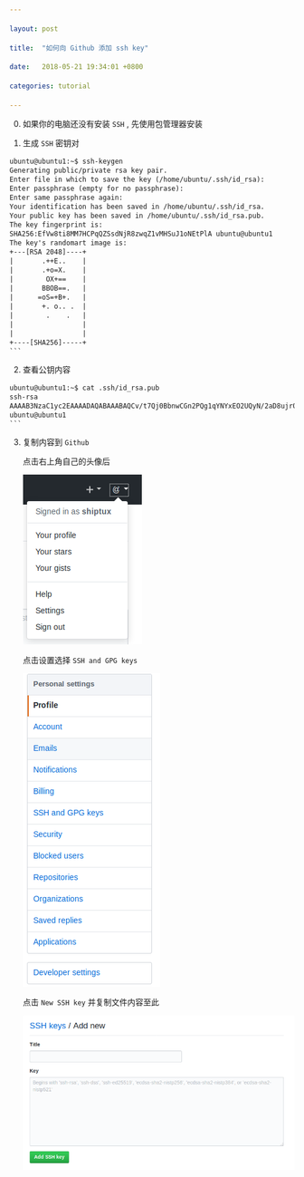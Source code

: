 ```yaml
---

layout: post

title:  "如何向 Github 添加 ssh key"

date:   2018-05-21 19:34:01 +0800

categories: tutorial

---
```




0.  如果你的电脑还没有安装 `SSH` , 先使用包管理器安装

1.  生成 `SSH` 密钥对 

   ```
   ubuntu@ubuntu1:~$ ssh-keygen
   Generating public/private rsa key pair.
   Enter file in which to save the key (/home/ubuntu/.ssh/id_rsa): 
   Enter passphrase (empty for no passphrase): 
   Enter same passphrase again: 
   Your identification has been saved in /home/ubuntu/.ssh/id_rsa.
   Your public key has been saved in /home/ubuntu/.ssh/id_rsa.pub.
   The key fingerprint is:
   SHA256:EfVw8ti8MM7HCPqQZSsdNjR8zwqZ1vMHSuJ1oNEtPlA ubuntu@ubuntu1
   The key's randomart image is:
   +---[RSA 2048]----+
   |       .++E..    |
   |       .+o=X.    |
   |        OX+==    |
   |       BBOB==.   |
   |      =oS=+B+.   |
   |       +. o.. .  |
   |        .    .   |
   |                 |
   |                 |
   +----[SHA256]-----+
   ​```
   ```

   

2.  查看公钥内容

   ```
   ubuntu@ubuntu1:~$ cat .ssh/id_rsa.pub 
   ssh-rsa AAAAB3NzaC1yc2EAAAADAQABAAABAQCv/t7Qj0BbnwCGn2PQg1qYNYxEO2UQyN/2aD8ujr0y0vHHF/0RXp2d4gnZkNTUOZfhnrhTVceT7hi7a+JBXWq7Ceatpy5JW30wmpw2RDtR5yIEDiOLoIFXVtPRSo4BpmDCQGvGw4ihRRuUvltq3LinaWqAPtTStq2xiPyC/ZRNMdHRB9zFMnoDDsZzaQNKvXumpnAmK9KzdFsEdmUpQ3oOMwXAMgMkUVZYscf9LbLCfoDDJK4ThYPb6lSMrFlmXonKJtwdccw2/gMVqWaK1c3fsoOr1nTEjq4tuCOwXNFXEg4fUJrx5ws3zbr0OJ4DCrZSoBNAy9v9WfT+vAA4EZ2V ubuntu@ubuntu1
   ​```
   ```

3. 复制内容到 `Github`

    

   点击右上角自己的头像后

   ![hp](/assets/2018/05/21/hp.png)

   点击设置选择 `SSH and GPG keys` 

   ![ssh](/assets/2018/05/21/ssh.png)

   点击 `New SSH key` 并复制文件内容至此

   ![newkey](/assets/2018/05/21/newkey.png)